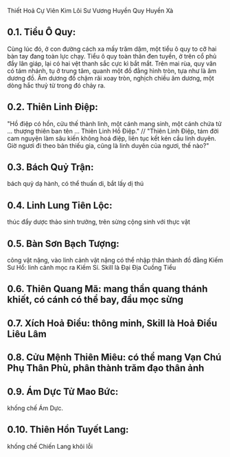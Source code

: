 Thiết Hoả Cự Viên
Kim Lôi Sư Vương
Huyền Quy
Huyền Xà

## 0.1. Tiểu Ô Quy: 
Cùng lúc đó, ở con đường cách xa mấy trăm dặm, một tiểu ô quy to cỡ hai bàn tay đang toàn lực chạy. Tiểu ô quy toàn thân đen tuyền, ở trên cổ phủ đầy lân giáp, lại có hai vệt thanh sắc cực kì bắt mắt. Trên mai rùa, quy văn có tám nhánh, tụ ở trung tâm, quanh một đồ đằng hình tròn, tựa như là âm dương đồ. Âm dương đồ chậm rãi xoay tròn, nghịch chiều âm dương, một dòng hắc thuỷ từ trong đó chảy ra. 

## 0.2. Thiên Linh Điệp: 
"Hồ điệp có hồn, cửu thế thành linh, một cánh mang sinh, một cánh chứa tử ... thượng thiên ban tên ... Thiên Linh Hồ Điệp."  // "Thiên Linh Điệp, tám đời cam nguyện làm sâu kiến không hoá điệp, liên tục kết kén cầu linh duyên. Giờ ngươi đi theo bản thiếu gia, cũng là linh duyên của ngươi, thế nào?" 


## 0.3. Bách Quỷ Trận: 
bách quỷ dạ hành, có thể thuấn di, bắt lấy dị thú 

## 0.4. Linh Lung Tiên Lộc: 
thúc đẩy dược thảo sinh trưởng, trên sừng cộng sinh với thực vật

## 0.5. Bàn Sơn Bạch Tượng: 
cõng vật nặng, vào linh cảnh vật nặng có thể nhập thân thành đồ đằng
Kiếm Sư Hổ: linh cảnh mọc ra Kiếm Sí. Skill là Đại Địa Cuồng Tiểu

## 0.6. Thiên Quang Mã: mang thần quang thánh khiết, có cánh có thể bay, đầu mọc sừng 

## 0.7. Xích Hoả Điểu: thông minh, Skill là Hoả Điểu Liêu Lâm 

## 0.8. Cửu Mệnh Thiên Miêu: có thể mang Vạn Chú Phụ Thân Phù, phân thành trăm đạo thân ảnh 

## 0.9. Ám Dực Tử Mao Bức: 
khống chế Ám Dực. 

## 0.10. Thiên Hồn Tuyết Lang: 
khống chế Chiến Lang khôi lỗi

